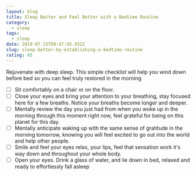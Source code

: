 ```yaml
---
layout: blog
title: Sleep Better and Feel Better with a Bedtime Routine
category:
  - sleep
tags:
  - sleep
date: 2019-07-15T09:47:45.932Z
slug: sleep-better-by-establishing-a-bedtime-routine
rating: 45
---
```

Rejuvenate with deep sleep. This simple checklist will help you wind down before bed so you can feel truly restored in the morning

- [ ] Sit comfortably on a chair or on the floor.
- [ ] Close your eyes and bring your attention to your breathing, stay focused here for a few breaths. Notice your breaths become longer and deeper.
- [ ] Mentally review the day you just had from when you woke up in the morning through this moment right now, feel grateful for being on this planet for this day.
- [ ] Mentally anticipate waking up with the same sense of gratitude in the morning tomorrow, knowing you will feel excited to go out into the world and help other people.
- [ ] Smile and feel your eyes relax, your lips, feel that sensation work it's way down and throughout your whole body.
- [ ] Open your eyes. Drink a glass of water, and lie down in bed, relaxed and ready to effortlessly fall asleep

